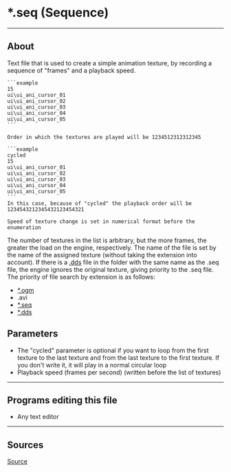 # *.seq (Sequence)

___

## About

Text file that is used to create a simple animation texture, by recording a sequence of "frames" and a playback speed.

~~~admonish example
```example
15
ui\ui_ani_cursor_01
ui\ui_ani_cursor_02
ui\ui_ani_cursor_03
ui\ui_ani_cursor_04
ui\ui_ani_cursor_05
```

Order in which the textures are played will be 1234512312312345

```example
cycled
15
ui\ui_ani_cursor_01
ui\ui_ani_cursor_02
ui\ui_ani_cursor_03
ui\ui_ani_cursor_04
ui\ui_ani_cursor_05
```
In this case, because of "cycled" the playback order will be 1234543212345432123454321

Speed of texture change is set in numerical format before the enumeration
~~~

The number of textures in the list is arbitrary, but the more frames, the greater the load on the engine, respectively.
The name of the file is set by the name of the assigned texture (without taking the extension into account). If there is a [.dds](dds.md) file in the folder with the same name as the .seq file, the engine ignores the original texture, giving priority to the .seq file. The priority of file search by extension is as follows:

- [*.ogm](../audio-video/ogm.md)
- .avi
- [*.seq](seq.md)
- [*.dds](dds.md)

## Parameters

- The "cycled" parameter is optional if you want to loop from the first texture to the last texture and from the last texture to the first texture.
If you don't write it, it will play in a normal circular loop
- Playback speed (frames per second) (written before the list of textures)

___

## Programs editing this file

- Any text editor

___

## Sources

[Source](https://modfaq.ru/*.seq)
